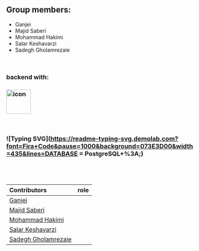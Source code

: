 
<div class="group">
  <h2>Group members:</h2>
  <ul>
    <li>Ganjei</li>
    <li>Majid Saberi</li>
    <li>Mohammad Hakimi</li>
    <li>Salar Keshavarzi</li>
    <li>Sadegh Gholamrezaie</li>
  </ul>
</div>


<br>
<h3>backend with:<h3>

<div style="display: flex; align-items: flex-start;"><img src="https://techstack-generator.vercel.app/django-icon.svg" alt="icon" width="65" height="65" /></div>
  
<br>
<br>



![Typing SVG](https://readme-typing-svg.demolab.com?font=Fira+Code&pause=1000&background=073E3D00&width=435&lines=DATABASE = PostgreSQL+%3A;)

<!--<h3>DATABASE : <h3>-->
<!--<pre>      postgresql</pre>-->


<br>
<br>
  
| Contributors | role |  
| :---         |     :---:      |
|[Ganjei]()|| 
|[Majid Saberi](https://github.com/saberimajid78)||
|[Mohammad Hakimi]()||
|[Salar Keshavarzi](https://github.com/SalarKesha)||
|[Sadegh Gholamrezaie](https://github.com/sadegh-gholamrezaii)||
